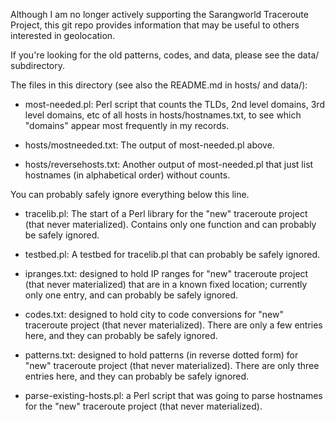 Although I am no longer actively supporting the Sarangworld Traceroute
Project, this git repo provides information that may be useful to
others interested in geolocation.

If you're looking for the old patterns, codes, and data, please see
the data/ subdirectory.

The files in this directory (see also the README.md in hosts/ and data/):

  - most-needed.pl: Perl script that counts the TLDs, 2nd level
  domains, 3rd level domains, etc of all hosts in hosts/hostnames.txt,
  to see which "domains" appear most frequently in my records.

  - hosts/mostneeded.txt: The output of most-needed.pl above.

  - hosts/reversehosts.txt: Another output of most-needed.pl that just
  list hostnames (in alphabetical order) without counts.

You can probably safely ignore everything below this line.

  - tracelib.pl: The start of a Perl library for the "new" traceroute
  project (that never materialized). Contains only one function and
  can probably be safely ignored.

  - testbed.pl: A testbed for tracelib.pl that can probably be safely
  ignored.

  - ipranges.txt: designed to hold IP ranges for "new" traceroute
  project (that never materialized) that are in a known fixed
  location; currently only one entry, and can probably be safely
  ignored.

  - codes.txt: designed to hold city to code conversions for "new"
  traceroute project (that never materialized). There are only a few
  entries here, and they can probably be safely ignored.

  - patterns.txt: designed to hold patterns (in reverse dotted form)
  for "new" traceroute project (that never materialized). There are
  only three entries here, and they can probably be safely ignored.

  - parse-existing-hosts.pl: a Perl script that was going to parse
  hostnames for the "new" traceroute project (that never
  materialized).

